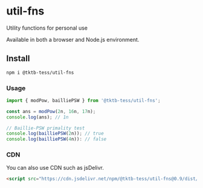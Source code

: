 # util-fns

Utility functions for personal use

Available in both a browser and Node.js environment.

## Install

```bash
npm i @tktb-tess/util-fns
```

### Usage

```ts
import { modPow, bailliePSW } from '@tktb-tess/util-fns';

const ans = modPow(2n, 16n, 17n);
console.log(ans); // 1n

// Baillie-PSW primality test
console.log(bailliePSW(2n)); // true
console.log(bailliePSW(4n)): // false

```

### CDN

You can also use CDN such as jsDelivr.

```html
<script src="https://cdn.jsdelivr.net/npm/@tktb-tess/util-fns@0.9/dist/bundle.min.js"></script>
```



